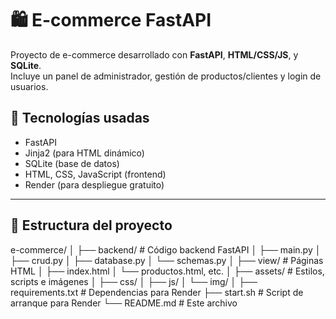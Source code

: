 # 🛍️ E-commerce FastAPI

Proyecto de e-commerce desarrollado con **FastAPI**, **HTML/CSS/JS**, y **SQLite**.  
Incluye un panel de administrador, gestión de productos/clientes y login de usuarios.

## 🚀 Tecnologías usadas

- FastAPI
- Jinja2 (para HTML dinámico)
- SQLite (base de datos)
- HTML, CSS, JavaScript (frontend)
- Render (para despliegue gratuito)

---

## 📁 Estructura del proyecto

e-commerce/
│
├── backend/ # Código backend FastAPI
│ ├── main.py
│ ├── crud.py
│ ├── database.py
│ └── schemas.py
│
├── view/ # Páginas HTML
│ ├── index.html
│ └── productos.html, etc.
│
├── assets/ # Estilos, scripts e imágenes
│ ├── css/
│ ├── js/
│ └── img/
│
├── requirements.txt # Dependencias para Render
├── start.sh # Script de arranque para Render
└── README.md # Este archivo
